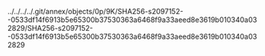 ../../../../.git/annex/objects/0p/9K/SHA256-s2097152--0533df14f6913b5e65300b37530363a6468f9a33aeed8e3619b010340a032829/SHA256-s2097152--0533df14f6913b5e65300b37530363a6468f9a33aeed8e3619b010340a032829